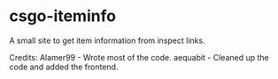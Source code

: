 # csgo-iteminfo
A small site to get item information from inspect links.

Credits:
  Alamer99 - Wrote most of the code.
  aequabit - Cleaned up the code and added the frontend.
